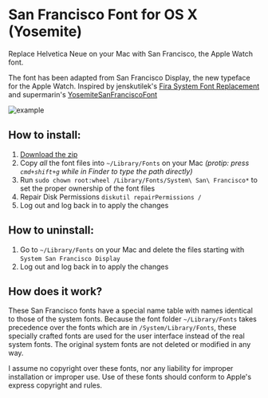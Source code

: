 # San Francisco Font for OS X (Yosemite)

Replace Helvetica Neue on your Mac with San Francisco, the Apple Watch font.

The font has been adapted from San Francisco Display, the new typeface for the Apple Watch.
Inspired by jenskutilek's [Fira System Font Replacement](https://github.com/jenskutilek/FiraSystemFontReplacement) and supermarin's [YosemiteSanFranciscoFont](https://github.com/supermarin/YosemiteSanFranciscoFont)

![example](https://raw.githubusercontent.com/angelcustodio/sanfrancis/master/sweet.png)

## How to install:
1. [Download the zip](https://raw.githubusercontent.com/angelcustodio/sanfrancis/master/SystemSanFrancisco.zip)
2. Copy _all_ the font files into `~/Library/Fonts` on your Mac *(protip: press `cmd+shift+g` while in Finder to type the path directly)*
4. Run `sudo chown root:wheel /Library/Fonts/System\ San\ Francisco*` to set the proper ownership of the font files
5. Repair Disk Permissions `diskutil repairPermissions /`
3. Log out and log back in to apply the changes

## How to uninstall:
1. Go to `~/Library/Fonts` on your Mac and delete the files starting with `System San Francisco Display`
2. Log out and log back in to apply the changes

## How does it work?
These San Francisco fonts have a special name table with names identical to those of the system fonts. Because the font folder `~/Library/Fonts` takes precedence over the fonts which are in `/System/Library/Fonts`, these specially crafted fonts are used for the user interface instead of the real system fonts. The original system fonts are not deleted or modified in any way.

I assume no copyright over these fonts, nor any liability for improper installation or improper use. Use of these fonts should conform to Apple's express copyright and rules.
